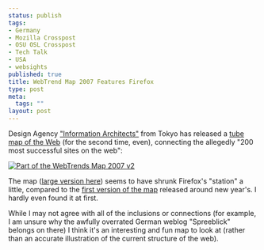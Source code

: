 ```yaml
--- 
status: publish
tags: 
- Germany
- Mozilla Crosspost
- OSU OSL Crosspost
- Tech Talk
- USA
- websights
published: true
title: WebTrend Map 2007 Features Firefox
type: post
meta: 
  tags: ""
layout: post
---
```

Design Agency <a href="http://www.informationarchitects.jp/">"Information Architects"</a> from Tokyo has released a <a href="http://www.informationarchitects.jp/ia-trendmap-2007v2">tube map of the Web</a> (for the second time, even), connecting the allegedly "200 most successful sites on the web":

<a href="http://www.informationarchitects.jp/ia-trendmap-2007v2"><img src='http://fredericiana.com/wp-content/uploads/2007/07/webtrends-map.jpg' alt='Part of the WebTrends Map 2007 v2' /></a>

The map (<a href="http://www.informationarchitects.jp/slash/iA_WebTrends_2007_2_1600x1024.gif">large version here</a>) seems to have shrunk Firefox's "station" a little, compared to the <a href="http://www.informationarchitects.jp/webtrends2007">first version of the map</a> released around new year's. I hardly even found it at first.

While I may not agree with all of the inclusions or connections (for example, I am unsure why the awfully overrated German weblog "Spreeblick" belongs on there) I think it's an interesting and fun map to look at (rather than an accurate illustration of the current structure of the web).

